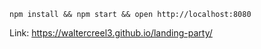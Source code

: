```
npm install && npm start && open http://localhost:8080
```
Link: https://waltercreel3.github.io/landing-party/
